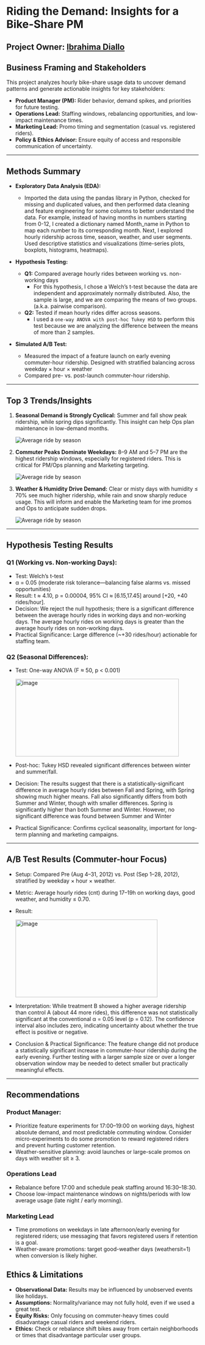 # Riding the Demand: Insights for a Bike-Share PM
## Project Owner: [Ibrahima Diallo](https://www.linkedin.com/ibranova)
## Business Framing and Stakeholders

This project analyzes hourly bike-share usage data to uncover demand patterns and generate actionable insights for key stakeholders:

* **Product Manager (PM):** Rider behavior, demand spikes, and priorities for future testing.
* **Operations Lead:** Staffing windows, rebalancing opportunities, and low-impact maintenance times.
* **Marketing Lead:** Promo timing and segmentation (casual vs. registered riders).
* **Policy & Ethics Advisor:** Ensure equity of access and responsible communication of uncertainty.

---

## Methods Summary

* **Exploratory Data Analysis (EDA):**

  * Imported the data using the pandas library in Python, checked for missing and duplicated values, and then performed data cleaning and feature engineering for some columns to better understand the data. For example, instead of having months in numbers starting from 0-12, I created a dictionary named Month_name in Python to map each number to its corresponding month. Next, I explored hourly ridership across time, season, weather, and user segments. Used descriptive statistics and visualizations (time-series plots, boxplots, histograms, heatmaps).
* **Hypothesis Testing:**

  * **Q1:** Compared average hourly rides between working vs. non-working days
     * For this hypothesis, I chose a Welch’s t-test because the data are independent and approximately normally distributed. Also, the sample is large, and we are comparing the means of two groups. (a.k.a. pairwise comparison).
  * **Q2:** Tested if mean hourly rides differ across seasons.
     * I used a `one-way ANOVA with post-hoc Tukey HSD` to perform this test because we are analyzing the difference between the means of more than 2 samples.
* **Simulated A/B Test:**

  * Measured the impact of a feature launch on early evening commuter-hour ridership. Designed with stratified balancing across weekday × hour × weather
  * Compared pre- vs. post-launch commuter-hour ridership.

---

## Top 3 Trends/Insights

1. **Seasonal Demand is Strongly Cyclical:** Summer and fall show peak ridership, while spring dips significantly. This insight can help Ops plan maintenance in low-demand months.

   ![Average ride by season](figures/avg_rides_by_season.png)
3. **Commuter Peaks Dominate Weekdays:** 8–9 AM and 5–7 PM are the highest ridership windows, especially for registered riders. This is critical for PM/Ops planning and Marketing targeting.

    ![Average ride by season](figures/avg_rides_by_weekday.png)
5. **Weather & Humidity Drive Demand:** Clear or misty days with humidity ≤ 70% see much higher ridership, while rain and snow sharply reduce usage. This will inform and enable the Marketing team for ime promos and Ops to anticipate sudden drops.
   
   ![Average ride by season](figures/boxplot_rides_by_weathersit.png)

   
---

## Hypothesis Testing Results
### Q1 (Working vs. Non-working Days):
- Test: Welch’s t-test
- α = 0.05 (moderate risk tolerance—balancing false alarms vs. missed opportunities)
- Result: t ≈ 4.10, p = 0.00004, 95% CI ≈ [6.15,17.45] around [+20, +40 rides/hour].
- Decision: We reject the null hypothesis; there is a significant difference between the average hourly rides in working days and non-working days. The average hourly rides on working days
is greater than the average hourly rides on non-working days.
- Practical Significance: Large difference (~+30 rides/hour) actionable for staffing team.

### Q2 (Seasonal Differences):
- Test: One-way ANOVA (F ≈ 50, p < 0.001)
  
    <img width="428" height="203" alt="image" src="https://github.com/user-attachments/assets/5fd8a75b-c9c9-48d2-9a8b-1a03a708a6ff" />
- Post-hoc: Tukey HSD revealed significant differences between winter and summer/fall.
- Decision: The results suggest that there is a statistically-significant difference in average hourly rides between Fall and Spring,
with Spring showing much higher means. Fall also significantly differs from both Summer and Winter, though with smaller differences. 
Spring is significantly higher than both Summer and Winter. However, no significant difference was found between Summer and Winter
- Practical Significance: Confirms cyclical seasonality, important for long-term planning and marketing campaigns.

---

## A/B Test Results (Commuter-hour Focus)
- Setup: Compared Pre (Aug 4–31, 2012) vs. Post (Sep 1–28, 2012), stratified by weekday × hour × weather.
- Metric: Average hourly rides (cnt) during 17–19h on working days, good weather, and humidity ≤ 0.70.
- Result:
  
   <img width="372" height="203" alt="image" src="https://github.com/user-attachments/assets/d90c2d85-7352-4b13-b550-aafbcef1b591" />

- Interpretation:
While treatment B showed a higher average ridership than control A (about 44 more rides), this difference was not statistically significant at the conventional α = 0.05 level (p = 0.12). The confidence interval also includes zero, indicating uncertainty about whether the true effect is positive or negative.
- Conclusion & Practical Significance:
The feature change did not produce a statistically significant increase in commuter-hour ridership during the early evening. Further testing with a larger sample size or over a longer observation window may be needed to detect smaller but practically meaningful effects.
---
## Recommendations
### Product Manager:
- Prioritize feature experiments for 17:00–19:00 on working days, highest absolute demand, and most predictable commuting window. Consider micro-experiments to do some promotion to reward registered riders and prevent hurting customer retention.
- Weather-sensitive planning: avoid launches or large-scale promos on days with weather sit ≥ 3.

### Operations Lead
- Rebalance before 17:00 and schedule peak staffing around 16:30–18:30.
- Choose low-impact maintenance windows on nights/periods with low average usage (late night / early morning).

### Marketing Lead
- Time promotions on weekdays in late afternoon/early evening for registered riders; use messaging that favors registered users if retention is a goal.
- Weather-aware promotions: target good-weather days (weathersit=1) when conversion is likely higher.

## Ethics & Limitations

* **Observational Data:** Results may be influenced by unobserved events like holidays.
* **Assumptions:** Normality/variance may not fully hold, even if we used a great test. 
* **Equity Risks:** Only focusing on commuter-heavy times could disadvantage casual riders and weekend riders. 
* **Ethics:** Check or rebalance shift bikes away from certain neighborhoods or times that disadvantage particular user groups.
